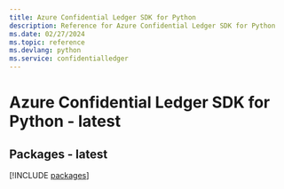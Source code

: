 ```yaml
---
title: Azure Confidential Ledger SDK for Python
description: Reference for Azure Confidential Ledger SDK for Python
ms.date: 02/27/2024
ms.topic: reference
ms.devlang: python
ms.service: confidentialledger
---
```

# Azure Confidential Ledger SDK for Python - latest
## Packages - latest
[!INCLUDE [packages](confidential-ledger-index.md)]